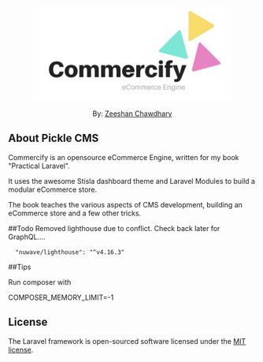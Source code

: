 <p align="center"><img src="public/img/logo.png" width="400"></p>

<p align="center">By: 
<a href="https://linkedin.com/in/imzeeshan">Zeeshan Chawdhary</a>
</p>

## About Pickle CMS

Commercify is an opensource eCommerce Engine, written for my book "Practical Laravel".

It uses the awesome Stisla dashboard theme and Laravel Modules to build a modular eCommerce store.

The book teaches the various aspects of CMS development, building an eCommerce store and a few other tricks.

##Todo
Removed lighthouse due to conflict. Check back later for GraphQL....

      "nuwave/lighthouse": "^v4.16.3"

##Tips

Run composer with

COMPOSER_MEMORY_LIMIT=-1

## License

The Laravel framework is open-sourced software licensed under the [MIT license](https://opensource.org/licenses/MIT).
